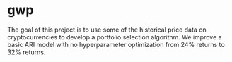 gwp
===

The goal of this project is to use some of the historical price data on cryptocurrencies to develop a portfolio selection algorithm. We improve a basic ARI model with no hyperparameter optimization from 24% returns to 32% returns.

